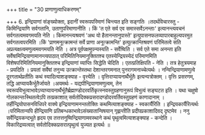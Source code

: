 +++
title = "30 प्राणाणुत्वाधिकरणम्"

+++
6. इन्द्रियाणां संङ्ख्योक्ता, इदानीं स्वरूपपरिमाणं चिन्त्यत इति सङ्गतिः ।तदर्थविचारस्तु - किमिन्द्रियाणि सर्वगतानि, उताणुपरिमाणानीति । किं 'त एते सर्व एव समास्सर्वेऽनन्ताः' इत्यानन्त्यवचनं सर्वगतत्वमवगमयति नेति । किमानन्त्यश्रवणं 'अथ यो हैतानन्तानुपास्ते' इत्युपासनफलव्यापारबाहुल्यपरमुत सर्वगतत्वपरमिति ।किं 'प्राणमनूत्क्रामन्तं सर्वे प्राणा अनूत्क्रामन्ति' इत्युत्क्रान्तिश्रवणं परिमितत्वे सति अप्रत्यक्षत्वमणुत्वमवगमयति नेति । अत्र पूर्वपक्षमुपन्यस्यति - सर्वेष्विति । सर्व एते समा अनन्ता इति सर्वेषामिन्द्रियाणामानन्त्यपाठात् परिमितिनियमानुक्तितश्च एतस्येन्द्रियस्येदं परिमाणमिति विशेषपरिमितिनियमानुक्तितश्च इन्द्रियाणां व्याप्तिः सिद्धेति चेदिति । एतत्प्रतिक्षिपति - नेति । तत्र हेतुत्रयमाह - प्रयदिति । प्रयतां सर्वेषां तनुभ्य उत्क्रान्तेस्तथा देशान्तरगमनात् पुनरागमनाच्चेत्यर्थः । नन्विन्द्रियाणामणुत्वे दूरगतार्थप्रतीतिः कथं स्यादित्याशङ्क्याह - वृत्त्येति । वृत्तिराप्यायनार्थैर्भूतैः इत्यन्यत्रोक्तम् । वृत्तिः प्रसरणम्, तद्धि आप्यायकैर्भूतैर्जायते ।अयमर्थः - यद्यपीन्द्रियाणामणुत्वम्, तेन स्वरूपविभुत्वाभावेऽप्याप्यायनार्थैर्भूतैर्ब्रह्माण्डोदरवर्तिकृत्स्नवस्तुग्रहणानुरूपं विभुत्वं सङ्घटत इति । यथा चक्षुषो गोलकान्तःस्थितत्वेऽपि तत्प्रकाशात् सर्वतोदिक्कप्रसरादण्डोदरवर्तिवस्तुग्रहणं काणादानाम् । तर्हीन्द्रियोपासनविधिपरे वाक्ये इन्द्रियाणामनन्ततोक्तिः कथमित्याशङ्क्याह - स्वकार्यैरिति । इन्द्रियकार्यैरित्यर्थः ।परिमितान्यपि हीन्द्रियाणि प्रतिबन्धकाभावेऽसंख्यातान्विषयान् गृह्णन्तीति प्रदीपप्रकाशादिवद् दृष्टमेव । ननु सर्वेन्द्रियकन्दभूते हृदय एव तत्तत्तनुष्विन्द्रियाणामवस्थाने कथं पृथुत्वमित्याशङ्क्याह - कन्देति । विकारिद्रव्यत्वात् सर्वतोदिक्कप्रसरात्पृथुत्वं युज्यत इत्यर्थः ॥